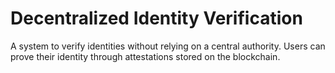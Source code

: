 # Decentralized Identity Verification 

A system to verify identities without relying on a central authority. Users can prove their identity through attestations stored on the blockchain.
